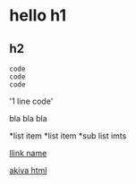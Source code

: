 #  hello h1

## h2

```
code
code
code
```

'1 line code'

bla bla bla


*list item
*list item
   *sub list imts

   [llink name](https://github.com/akiva232/trial-1)



  [akiva html]( https://akiva232.github.io/trial-1/akiva.html)

   
